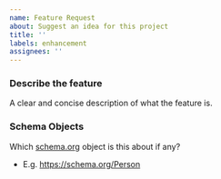 ```yaml
---
name: Feature Request
about: Suggest an idea for this project
title: ''
labels: enhancement
assignees: ''
---
```


### Describe the feature

A clear and concise description of what the feature is.

### Schema Objects

Which [schema.org](https://schema.org) object is this about if any?

- E.g. https://schema.org/Person
